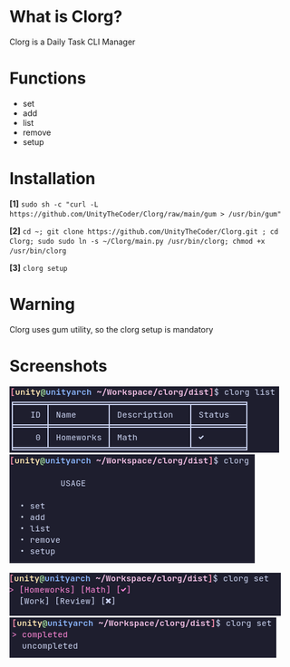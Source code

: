 # What is Clorg?

Clorg is a Daily Task CLI Manager


# Functions

- set
- add
- list
- remove
- setup


# Installation

 **[1]** `sudo sh -c "curl -L https://github.com/UnityTheCoder/Clorg/raw/main/gum > /usr/bin/gum"`
 
 **[2]** `cd ~; git clone https://github.com/UnityTheCoder/Clorg.git ; cd Clorg; sudo sudo ln -s ~/Clorg/main.py /usr/bin/clorg; chmod +x /usr/bin/clorg`
 
 **[3]** `clorg setup`
 
 # Warning
 
 Clorg uses gum utility, so the clorg setup is mandatory


# Screenshots
![Alt text](https://raw.githubusercontent.com/UnityTheCoder/Clorg/main/images/screen1.png)
![Alt text](https://github.com/UnityTheCoder/Clorg/blob/main/images/screen2.png?raw=true)

![Alt text](https://github.com/UnityTheCoder/Clorg/blob/main/images/screen3.png?raw=true)
![Alt text](https://github.com/UnityTheCoder/Clorg/blob/main/images/screen4.png?raw=true)
